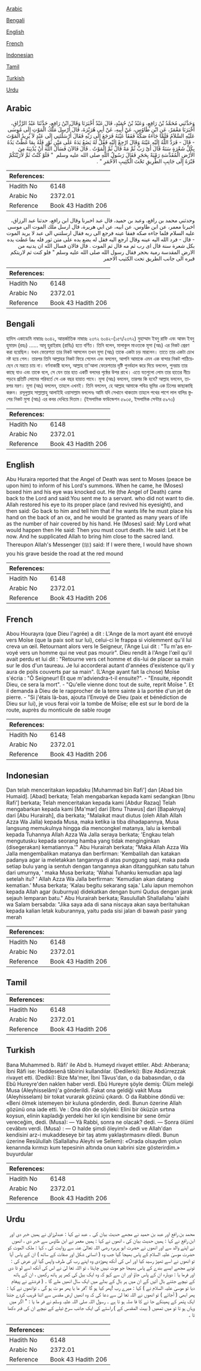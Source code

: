 [Arabic](#arabic)

[Bengali](#bengali)

[English](#english)

[French](#french)

[Indonesian](#indonesian)

[Tamil](#tamil)

[Turkish](#turkish)

[Urdu](#urdu)

## Arabic


<div dir="rtl" lang="ar" style={{fontSize:'larger',backgroundColor:'#f8f9fa',padding:20}}>
وَحَدَّثَنِي مُحَمَّدُ بْنُ رَافِعٍ، وَعَبْدُ بْنُ حُمَيْدٍ، قَالَ عَبْدٌ أَخْبَرَنَا وَقَالَ ابْنُ رَافِعٍ، حَدَّثَنَا عَبْدُ الرَّزَّاقِ، أَخْبَرَنَا مَعْمَرٌ، عَنِ ابْنِ طَاوُسٍ، عَنْ أَبِيهِ، عَنْ أَبِي هُرَيْرَةَ، قَالَ أُرْسِلَ مَلَكُ الْمَوْتِ إِلَى مُوسَى عَلَيْهِ السَّلاَمُ فَلَمَّا جَاءَهُ صَكَّهُ فَفَقَأَ عَيْنَهُ فَرَجَعَ إِلَى رَبِّهِ فَقَالَ أَرْسَلْتَنِي إِلَى عَبْدٍ لاَ يُرِيدُ الْمَوْتَ - قَالَ - فَرَدَّ اللَّهُ إِلَيْهِ عَيْنَهُ وَقَالَ ارْجِعْ إِلَيْهِ فَقُلْ لَهُ يَضَعُ يَدَهُ عَلَى مَتْنِ ثَوْرٍ فَلَهُ بِمَا غَطَّتْ يَدُهُ بِكُلِّ شَعْرَةٍ سَنَةٌ قَالَ أَىْ رَبِّ ثُمَّ مَهْ قَالَ ثُمَّ الْمَوْتُ ‏.‏ قَالَ فَالآنَ فَسَأَلَ اللَّهَ أَنْ يُدْنِيَهُ مِنَ الأَرْضِ الْمُقَدَّسَةِ رَمْيَةً بِحَجَرٍ فَقَالَ رَسُولُ اللَّهِ صلى الله عليه وسلم ‏ "‏ فَلَوْ كُنْتُ ثَمَّ لأَرَيْتُكُمْ قَبْرَهُ إِلَى جَانِبِ الطَّرِيقِ تَحْتَ الْكَثِيبِ الأَحْمَرِ ‏"‏ ‏.‏
</div>
<div style={{backgroundColor:'#f8f9fa',padding:20, marginBottom: 10}}><table> <thead> <tr> <th>References:</th> <th></th> </tr> </thead> <tbody><tr><td>Hadith No</td><td>6148</td></tr><tr><td>Arabic No</td><td>2372.01</td></tr><tr><td>Reference</td><td>Book 43 Hadith 206</td></tr></tbody></table></div>


<div dir="rtl" lang="ar" style={{fontSize:'larger',backgroundColor:'#f8f9fa',padding:20}}>
وحدثني محمد بن رافع، وعبد بن حميد، قال عبد اخبرنا وقال ابن رافع، حدثنا عبد الرزاق، اخبرنا معمر، عن ابن طاوس، عن ابيه، عن ابي هريرة، قال ارسل ملك الموت الى موسى عليه السلام فلما جاءه صكه ففقا عينه فرجع الى ربه فقال ارسلتني الى عبد لا يريد الموت - قال - فرد الله اليه عينه وقال ارجع اليه فقل له يضع يده على متن ثور فله بما غطت يده بكل شعرة سنة قال اى رب ثم مه قال ثم الموت . قال فالان فسال الله ان يدنيه من الارض المقدسة رمية بحجر فقال رسول الله صلى الله عليه وسلم " فلو كنت ثم لاريتكم قبره الى جانب الطريق تحت الكثيب الاحمر
</div>
<div style={{backgroundColor:'#f8f9fa',padding:20, marginBottom: 10}}><table> <thead> <tr> <th>References:</th> <th></th> </tr> </thead> <tbody><tr><td>Hadith No</td><td>6148</td></tr><tr><td>Arabic No</td><td>2372.01</td></tr><tr><td>Reference</td><td>Book 43 Hadith 206</td></tr></tbody></table></div>

## Bengali


<div dir="ltr" lang="bn" style={{fontSize:'larger',backgroundColor:'#f8f9fa',padding:20}}>
হাদিস একাডেমি নাম্বারঃ ৬০৪২, আন্তর্জাতিক নাম্বারঃ ২৩৭২ ৬০৪২-(১৫৭/২৩৭২) মুহাম্মাদ ইবনু রাফি এবং আবদ ইবনু হুমায়দ (রহঃ) ...... আবূ হুরাইরাহ (রাযিঃ) হতে বর্ণিত। তিনি বলেন, মালাকুল মাওতকে মূসা (আঃ) এর নিকট প্রেরণ করা হয়েছিল। যখন ফেরেশতা তার নিকট আসলেন তখন মূসা (আঃ) তাকে একটা চড় মারলেন। তাতে তার একটা চোখ নষ্ট হয়ে গেল। তারপর তিনি আল্লাহর নিকট ফিরে গেলেন এবং বললেন, আপনি আমাকে এমন এক বান্দার নিকট পাঠিয়েছেন যে মরতে চায় না। বর্ণনাকারী বলেন, আল্লাহ তা'আলা ফেরেশতার দৃষ্টি পুনর্বহাল করে দিয়ে বললেন, পুনরায় তার কাছে যাও এবং তাকে বলে, সে যেন তার হাত একটি বলদের পৃষ্ঠের উপর রাখে। এতে যতগুলো লোম তার হাতের নীচে পড়বে প্রতিটি লোমের পরিবর্তে সে এক বছর হায়াত পাবে। মূসা (আঃ) বললেন, তারপর কি হবে? আল্লাহ বললেন, তারপর মরণ। মূসা (আঃ) বললেন, তাহলে এখনই। তিনি বললেন, হে আল্লাহ আমাকে পবিত্র ভূমির এক ঢিলের কাছাকাছি করুন। রসূলুল্লাহ সাল্লাল্লাহু আলাইহি ওয়াসাল্লাম বললেনঃ আমি যদি সেখানে থাকতাম তাহলে পথের পাশে লাল বালির স্তুপের নিকট মুসা (আঃ) এর কবর দেখিয়ে দিতাম। (ইসলামিক ফাউন্ডেশন ৫৯৩৫, ইসলামিক সেন্টার ৫৯৭৩)
</div>
<div style={{backgroundColor:'#f8f9fa',padding:20, marginBottom: 10}}><table> <thead> <tr> <th>References:</th> <th></th> </tr> </thead> <tbody><tr><td>Hadith No</td><td>6148</td></tr><tr><td>Arabic No</td><td>2372.01</td></tr><tr><td>Reference</td><td>Book 43 Hadith 206</td></tr></tbody></table></div>

## English


<div dir="ltr" lang="en" style={{fontSize:'larger',backgroundColor:'#f8f9fa',padding:20}}>
Abu Huraira reported that the Angel of Death was sent to Moses (peace be upon him) to inform of his Lord's summons. When he came, he (Moses) boxed him and his eye was knocked out. He (the Angel of Death) came back to the Lord and said:You sent me to a servant. who did not want to die. Allah restored his eye to its proper place (and revived his eyesight), and then said: Go back to him and tell him that if he wants life he must place his hand on the back of an ox, and he would be granted as many years of life as the number of hair covered by his hand. He (Moses) said: My Lord what would happen then He said: Then you must court death. He said: Let it be now. And he supplicated Allah to bring him close to the sacred land. Thereupon Allah's Messenger (ﷺ) said: If I were there, I would have shown you his grave beside the road at the red mound
</div>
<div style={{backgroundColor:'#f8f9fa',padding:20, marginBottom: 10}}><table> <thead> <tr> <th>References:</th> <th></th> </tr> </thead> <tbody><tr><td>Hadith No</td><td>6148</td></tr><tr><td>Arabic No</td><td>2372.01</td></tr><tr><td>Reference</td><td>Book 43 Hadith 206</td></tr></tbody></table></div>

## French


<div dir="ltr" lang="fr" style={{fontSize:'larger',backgroundColor:'#f8f9fa',padding:20}}>
Abou Hourayra (que Dieu l'agrée) a dit : L'Ange de la mort ayant été envoyé vers Moïse (que la paix soit sur lui), celui-ci le frappa si violemment qu'il lui creva un œil. Retournant alors vers le Seigneur, l'Ange Lui dit : "Tu m'as envoyé vers un homme qui ne veut pas mourir". Dieu rendit à l'Ange l'œil qu'il avait perdu et lui dit : "Retourne vers cet homme et dis-lui de placer sa main sur le dos d'un taureau. Je lui accorderai autant d'années d'existence qu'il y aura de poils couverts par sa main". (L'Ange ayant fait la chose) Moïse s'écria : "Ô Seigneur! Et que m'adviendra-t-il ensuite?". - "Ensuite, répondit Dieu, ce sera la mort". - "Qu'elle vienne donc tout de suite, reprit Moïse ". Et il demanda à Dieu de le rapprocher de la terre sainte à la portée d'un jet de pierre. - "Si j'étais là-bas, ajouta l'Envoyé de Dieu (paix et bénédiction de Dieu sur lui), je vous ferai voir la tombe de Moïse; elle est sur le bord de la route, auprès du monticule de sable rouge
</div>
<div style={{backgroundColor:'#f8f9fa',padding:20, marginBottom: 10}}><table> <thead> <tr> <th>References:</th> <th></th> </tr> </thead> <tbody><tr><td>Hadith No</td><td>6148</td></tr><tr><td>Arabic No</td><td>2372.01</td></tr><tr><td>Reference</td><td>Book 43 Hadith 206</td></tr></tbody></table></div>

## Indonesian


<div dir="ltr" lang="id" style={{fontSize:'larger',backgroundColor:'#f8f9fa',padding:20}}>
Dan telah menceritakan kepadaku [Muhammad bin Rafi'] dan [Abad bin Humaid]. [Abad] berkata; Telah mengabarkan kepada kami sedangkan [Ibnu Rafi'] berkata; Telah menceritakan kepada kami [Abdur Razaq] Telah mengabarkan kepada kami [Ma'mar] dari [Ibnu Thawus] dari [Bapaknya] dari [Abu Hurairah], dia berkata; "Malaikat maut diutus (oleh Allah Allah Azza Wa Jalla) kepada Musa, maka ketika ia tiba dihadapannya, Musa langsung memukulnya hingga dia mencongkel matanya, lalu ia kembali kepada Tuhannya Allah Azza Wa Jalla seraya berkata; 'Engkau telah mengutusku kepada seorang hamba yang tidak menginginkan (disegerakan) kematiannya.'" Abu Hurairah berkata; "Maka Allah Azza Wa Jalla mengembalikan matanya dan berfirman: 'Kembalilah dan katakan padanya agar ia meletakkan tangannya di atas punggung sapi, maka pada setiap bulu yang ia sentuh dengan tangannya akan ditangguhkan satu tahun dari umurnya, ' maka Musa berkata; 'Wahai Tuhanku kemudian apa lagi setelah itu? ' Allah Azza Wa Jalla berfirman: 'Kemudian akan datang kematian.' Musa berkata; 'Kalau begitu sekarang saja.' Lalu iapun memohon kepada Allah agar (kuburnya) didekatkan dengan bumi Qudus dengan jarak sejauh lemparan batu." Abu Hurairah berkata; Rasulullah Shallallahu 'alaihi wa Salam bersabda: "Jika saya ada di sana niscaya akan saya beritahukan kepada kalian letak kuburannya, yaitu pada sisi jalan di bawah pasir yang merah
</div>
<div style={{backgroundColor:'#f8f9fa',padding:20, marginBottom: 10}}><table> <thead> <tr> <th>References:</th> <th></th> </tr> </thead> <tbody><tr><td>Hadith No</td><td>6148</td></tr><tr><td>Arabic No</td><td>2372.01</td></tr><tr><td>Reference</td><td>Book 43 Hadith 206</td></tr></tbody></table></div>

## Tamil


<div dir="ltr" lang="ta" style={{fontSize:'larger',backgroundColor:'#f8f9fa',padding:20}}>

</div>
<div style={{backgroundColor:'#f8f9fa',padding:20, marginBottom: 10}}><table> <thead> <tr> <th>References:</th> <th></th> </tr> </thead> <tbody><tr><td>Hadith No</td><td>6148</td></tr><tr><td>Arabic No</td><td>2372.01</td></tr><tr><td>Reference</td><td>Book 43 Hadith 206</td></tr></tbody></table></div>

## Turkish


<div dir="ltr" lang="tr" style={{fontSize:'larger',backgroundColor:'#f8f9fa',padding:20}}>
Bana Muhammed b. Râfi' ile Abd b. Humeyd rivayet ettiler. Abd: Ahberana; İbni Râfi ise: Haddesenâ tâbirini kullandılar. (Dedilerki): Bize Abdürrezzak rivayet etti. (Dediki): Bize Ma'mer, İbni Tâvus'dan, o da babasından, o da Ebû Hureyre'den naklen haber verdi. Ebû Hureyre şöyle demiş: Ölüm meleği Musa (Aleyhisselâm)'a gönderildi. Fakat ona geldiği vakit Musa (Aleyhisselam) bir tokat vurarak gözünü çıkardı. O da Rabbine döndü ve: «Beni ölmek istemeyen bir kuluna gönderdin, dedi. Bunun özerine Allah gözünü ona iade etti. Ve : Ona dön de söyleki: Elini bir öküzün sırtına koysun, elinin kapladığı yerdeki her kıl için kendisine bir sene ömür vereceğim, dedi. (Musa): — Yâ Rabbi, sonra ne olacak? dedi. — Sonra ölüml cevâbını verdi. (Musa) : — O halde şimdi öleyim!» dedi ve Allah'dan kendisini arz-i mukaddeseye bir taş atımı yaklaştırmasını diledi. Bunun üzerine ResûluIIah (Sallallahu Aleyhi ve Sellem): «Orada olsaydım yolun kenarında kırmızı kum tepesinin altında onun kabrini size gösterirdim.» buyurdular
</div>
<div style={{backgroundColor:'#f8f9fa',padding:20, marginBottom: 10}}><table> <thead> <tr> <th>References:</th> <th></th> </tr> </thead> <tbody><tr><td>Hadith No</td><td>6148</td></tr><tr><td>Arabic No</td><td>2372.01</td></tr><tr><td>Reference</td><td>Book 43 Hadith 206</td></tr></tbody></table></div>

## Urdu


<div dir="rtl" lang="ur" style={{fontSize:'larger',backgroundColor:'#f8f9fa',padding:20}}>
محمد بن رافع اور عبد بن حمید نے مجھے حدیث بیان کی ۔ عبد نے کہا : عبدلرزاق نے ہمیں خبر دی اور ابن رافع نے کہا : ہمیں حدیث بیان کی ، انھوں نے کہا : ہمیں معمر نے ابن طاوس سے خبر دی ، انھوں نے اپنے والد سے اور انھوں نے حضرت ابو ہریرہ رضی اللہ تعالیٰ عنہ سے روایت کی ، کہا : ملک الموت کو حضرت موسیٰ علیہ السلام کے پاس بھیجا گیا جب وہ ( انسانی شکل اور صفات کے ساتھ ) ان کے پاس آیا تو انھوں نے اسے تھپڑ رسید کیا اور اس کی آنکھ پھوڑدی وہ اپنے رب کی طرف واپس گیا اور عرض کی : تونے مجھے ایسے بندے کے پاس بھیجا جو موت نہیں چاہتا ، تو اللہ تعا لیٰ نے اس کی آنکھ اسے لو ٹا دی اور فرما یا : دوبارہ ان کے پاس جاؤ اور ان سے کہو کہ وہ ایک بیل کی کمر پر ہاتھ رکھیں ، ان کے ہاتھ کے نیچے جتنے بال آئیں گے ان میں ہر بال کے بدلے میں ایک سال انھیں ملے گا ۔ ( فرشتے نے پیغام دیا تو موسیٰ علیہ السلام نے ) کہا : میرے رب !پھر کیا ہو گا ؟فر ما یا پھر مو ت ہو گی ۔ توانھوں نے کہا : پھر ابھی ( آجائے ) تو انھوں نے اللہ تعا لیٰ سے دعا کی کہ وہ انھیں ارض مقدس سے اتنا قریب کردے جتنا ایک پتھر کے پھینکے جا نے کا فا صلہ ہو تا ہے ۔ رسول اللہ صلی اللہ علیہ وسلم نے فر ما یا : " اگر میں وہاں ہو تا تو میں تمھیں ( بیت المقدس کے ) راستے کی ایک جانب سرخ ٹیلے کے نیچے ان کی قبر دکھا تا ۔
</div>
<div style={{backgroundColor:'#f8f9fa',padding:20, marginBottom: 10}}><table> <thead> <tr> <th>References:</th> <th></th> </tr> </thead> <tbody><tr><td>Hadith No</td><td>6148</td></tr><tr><td>Arabic No</td><td>2372.01</td></tr><tr><td>Reference</td><td>Book 43 Hadith 206</td></tr></tbody></table></div>